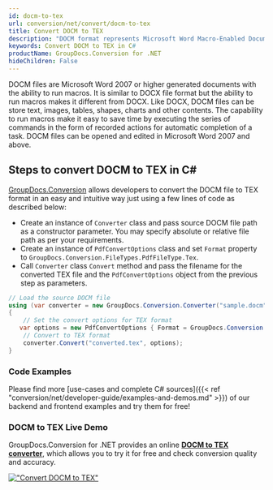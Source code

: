 ```yaml
---
id: docm-to-tex
url: conversion/net/convert/docm-to-tex
title: Convert DOCM to TEX
description: "DOCM format represents Microsoft Word Macro-Enabled Document with .docm extension. Learn how to convert DOCM to TEX file programmatically in C# language using GroupDocs.Conversion for .NET library."
keywords: Convert DOCM to TEX in C#
productName: GroupDocs.Conversion for .NET
hideChildren: False
---
```


DOCM files are Microsoft Word 2007 or higher generated documents with the ability to run macros. It is similar to DOCX file format but the ability to run macros makes it different from DOCX. Like DOCX, DOCM files can be store text, images, tables, shapes, charts and other contents. The capability to run macros make it easy to save time by executing the series of commands in the form of recorded actions for automatic completion of a task. DOCM files can be opened and edited in Microsoft Word 2007 and above.

## Steps to convert DOCM to TEX in C#

[GroupDocs.Conversion](https://products.groupdocs.com/conversion/net) allows developers to convert the DOCM file to TEX format in an easy and intuitive way just using a few lines of code as described below:

* Create an instance of `Converter` class and pass source DOCM file path as a constructor parameter. You may specify absolute or relative file path as per your requirements. 
* Create an instance of `PdfConvertOptions` class and set `Format` property to `GroupDocs.Conversion.FileTypes.PdfFileType.Tex`.
* Call `Converter` class `Convert` method and pass the filename for the converted TEX file and the `PdfConvertOptions` object from the previous step as parameters.

```csharp
// Load the source DOCM file
using (var converter = new GroupDocs.Conversion.Converter("sample.docm"))
{
    // Set the convert options for TEX format
   var options = new PdfConvertOptions { Format = GroupDocs.Conversion.FileTypes.PdfFileType.Tex };
    // Convert to TEX format
    converter.Convert("converted.tex", options);
}
```

### Code Examples

Please find more [use-cases and complete C# sources]({{< ref "conversion/net/developer-guide/examples-and-demos.md" >}}) of our backend and frontend examples and try them for free!

### DOCM to TEX Live Demo

GroupDocs.Conversion for .NET provides an online [**DOCM to TEX converter**](https://products.groupdocs.app/conversion/docm-to-tex), which allows you to try it for free and check conversion quality and accuracy.

[!["Convert DOCM to TEX"](conversion/net/images/convert-to-tex/convert-docm-to-tex.png)](https://products.groupdocs.app/conversion/docm-to-tex)